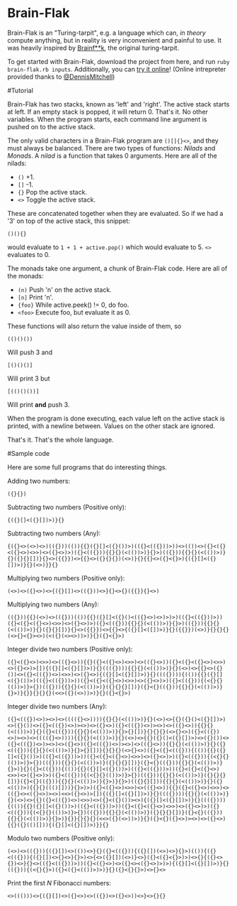 # Brain-Flak

Brain-Flak is an "Turing-tarpit", e.g. a language which can, *in theory* compute anything, but in reality is very inconvenient and painful to use. It was heavily inspired by [Brainf**k](https://esolangs.org/wiki/Brainfuck), the original turing-tarpit.

To get started with Brain-Flak, download the project from here, and run `ruby brain-flak.rb inputs`. Additionally, you can [try it online](http://brain-flak.tryitonline.net/)! (Online intrepreter provided thanks to [@DennisMitchell](https://github.com/DennisMitchell))

#Tutorial

Brain-Flak has two stacks, known as 'left' and 'right'. The active stack starts at left. If an empty stack is popped, it will return 0. That's it. No other variables. When the program starts, each command line argument is pushed on to the active stack.

The only valid characters in a Brain-Flak program are `()[]{}<>`, and they must always be balanced. There are two types of functions: *Nilads* and *Monads*. A *nilad* is a function that takes 0 arguments. Here are all of the nilads:

 - `()` +1.
 - `[]` -1.
 - `{}` Pop the active stack.
 - `<>` Toggle the active stack.

These are concatenated together when they are evaluated. So if we had a '3' on top of the active stack, this snippet:

    ()(){}
  
would evaluate to `1 + 1 + active.pop()` which would evaluate to 5. `<>` evaluates to 0.

The monads take one argument, a chunk of Brain-Flak code. Here are all of the monads:

 - `(n)` Push 'n' on the active stack.
 - `[n]` Print 'n'.
 - `{foo}` While active.peek() != 0, do foo.
 - `<foo>` Execute foo, but evaluate it as 0.

These functions will also return the value inside of them, so

    (()()())

Will push 3 and

    [()()()]

Will print 3 but

    [(()()())]

Will print **and** push 3.

When the program is done executing, each value left on the active stack is printed, with a newline between. Values on the other stack are ignored.

That's it. That's the whole language. 

#Sample code

Here are some full programs that do interesting things.

Adding two numbers:

    ({}{})

Subtracting two numbers (Positive only):

    {({}[]<({}[])>)}{}

Subtracting two numbers (Any):

    {({}<>(<>)<>)(({}))(()){{}({}[]<({}())>)(({}<(({}))>))<>(())<>({}<({}<({}<>)<>>)<>({}<>)>)({}<(({})){{}{}(<(())>)}{}>)(({})){{}{}(<(())>)}{}({}{}[])}{}<>({{}})<>{{}<>({}{}{})(<>)}{}{{}<>({}<{}>){({}[]<({}[])>)}{}(<>)}}{}

Multiplying two numbers (Positive only):

    (<>)<>({}<>)<>{({}[])<>(({}))<>}{}<>{}({{}}{}<>)

Multiplying two numbers (Any):

    (({})){{}(<>)<>(({}))(()){{}({}[]<({}()<(({}<>)<>)>)>)(({}<(({}))>))({}<({}<({}<>)<>>)<>({}<>)>)({}<(({})){{}{}(<(())>)}{}>)(({})){{}{}(<(())>)}{}({}{}[])}{}<>({{}})<>{{}<>{({}[]<([])>)}{}({{}})(<>)}{}{}{}(<>{}<{}><>)(<({}(<><>))>)}{}({}<{}>)

Integer divide two numbers (Positive only):

    ({}<({}<>)<>>)<>(({}<>)){{}({}<({}<>)<>>)<>(({}<>))({}<({}<({}<>)<>>)<>({}<>)>[]){({}[]<({}[])>)}{}((({}))){{}{}(<(())>)}{}(<>)<>{{}<>({}())<>({}<(({})<>)<>>)<>({}<>){({}[]<({}[])>)}{}((({}))){(()){{}({}[]<({}())>)(({}<(({}))>))({}<({}<({}<>)<>>)<>({}<>)>)({}<(({})){(<{}{}(())>)}>{})(({})){{}{}(<(())>)}({}{}{}[])}({}<{}(({})){{}{}(<(())>)}{}>)}{}}{}{}{}(<<>({}(<>))>)}{}({}<{}>)

Integer divide two numbers (Any):

    ({}<(({})<>)><>)<>(((({}<>)))){{}{}(<(())>)}{}(<>)<>{{}({}()<({}[])>)<>({}())<>({}<(({})<>)><>)<>({}<>)({}<(({})<>)><>)<>(({}<>)){{}{}(<(())>)}{}({}<(({})){{}{}(<(())>)}{}>{}[])}{}{}{}(<>{}<>)({}<(({})<>)><>)<>(((({}<>)))){{}{}(<(())>)}{}(<>)<>{{}({}()<({}[])>)<>({}())<>({}<(({})<>)><>)<>({}<>)({}<(({})<>)><>)<>(({}<>)){{}{}(<(())>)}{}({}<(({})){{}{}(<(())>)}{}>{}[])}{}{}{}(<>{}<>)({}<({}<(({})){(()){{}({}[]<({}())>)(({}<(({}))>))({}<({}<({}<>)<>>)<>({}<>)>)({}<(({})){(<{}{}(())>)}>{})(({})){{}{}(<(())>)}({}{}{}[])}({}<{}(({})){{}{}(<(())>)}{}>)}{}({}<(({})){(()){{}({}[]<({}())>)(({}<(({}))>))({}<({}<({}<>)<>>)<>({}<>)>)({}<(({})){(<{}{}(())>)}>{})(({})){{}{}(<(())>)}({}{}{}[])}({}<{}(({})){{}{}(<(())>)}{}>)}{}>)(({}{}[])){{}{}(<(())>)}{}({}<(())>){{}{}((()[]))}{}>)>)({}<({}<>)<>>)<>(({}<>)){{}({}<({}<>)<>>)<>(({}<><({}<>)><>)<<>({}<>)>[]){({}[]<({}[])>)}{}((({}))){{}{}(<(())>)}{}(<>)<>{{}({}<(({})<>)<>>)<>({}<({}())><>){({}[]<({}[])>)}{}((({}))){(()){{}({}[]<({}())>)(({}<(({}))>))({}<({}<({}<>)<>>)<>({}<>)>)({}<(({})){(<{}{}(())>)}>{})(({})){{}{}(<(())>)}({}{}{}[])}({}<{}(({})){{}{}(<(())>)}{}>)}{}}{}{}{}(<<>({}(<>))>)}{}({}<{}({}<>)><>)<>({}<>){{}({}(()[])){({}[]<({}[])>)}}{}

Modulo two numbers (Positive only):

    (<>)<>(({})){({}[])<>(())<>}{}({}<(({})){({}[])(<>)<>}{}>)(()){({}<(({})){({}[])<>{}<>}{}>)<>{<>({}[])(<>)}<>}({}<({}<{}>)>)<>{}{({}<>{})<>}{}<>(({}<(({}))>))({}<({}<>)<>({}<><({}<>)>)>){({}[]<({}[])>)}{}(({})){(<{}{}>)({}<({}<(())>)>)}{}({}<{}{}>)<>{}<>

Print the first *N* Fibonacci numbers:

    <>((()))<>{({}[])<>({}<>)<>(({})<>({}<>))<>}<>{}{}
